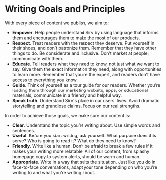 # Writing Goals and Principles

With every piece of content we publish, we aim to:

- **Empower**. Help people understand Sirv by using language that informs them and encourages them to make the most of our products.
- **Respect**. Treat readers with the respect they deserve. Put yourself in their shoes, and don’t patronize them. Remember that they have other things to do. Be considerate and inclusive. Don’t market at people; communicate with them.
- **Educate**. Tell readers what they need to know, not just what we want to say. Give them the exact information they need, along with opportunities to learn more. Remember that you’re the expert, and readers don’t have access to everything you know.
- **Guide**. Think of yourself as a tour guide for our readers. Whether you’re leading them through our marketing website, apps, or educational materials, communicate in a friendly and helpful way.
- **Speak truth**. Understand Sirv's place in our users’ lives. Avoid dramatic storytelling and grandiose claims. Focus on our real strengths.

In order to achieve those goals, we make sure our content is:

- **Clear**. Understand the topic you’re writing about. Use simple words and sentences.
- **Useful**. Before you start writing, ask yourself: What purpose does this serve? Who is going to read it? What do they need to know?
- **Friendly**. Write like a human. Don’t be afraid to break a few rules if it makes your writing more relatable. All of our content, from splashy homepage copy to system alerts, should be warm and human.
- **Appropriate**. Write in a way that suits the situation. Just like you do in face-to-face conversations, adapt your tone depending on who you’re writing to and what you’re writing about.

